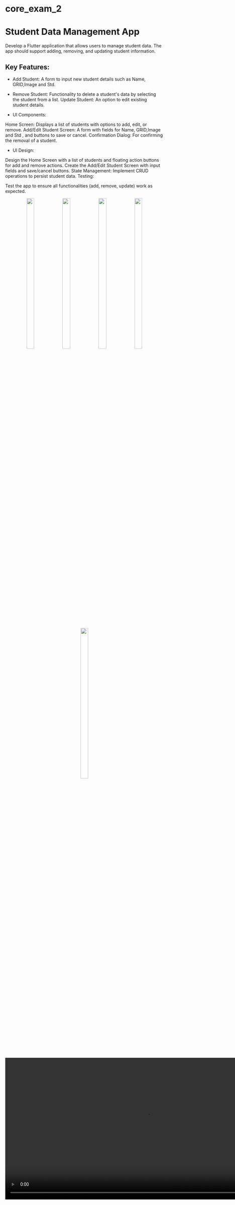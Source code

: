 # core_exam_2


# Student Data Management App 

Develop a Flutter application that allows users to manage student data. The app should support adding, removing, and updating student information.

## Key Features:

- Add Student: 
A form to input new student details such as Name, GRID,Image and Std.

- Remove Student:
 Functionality to delete a student's data by selecting the student from a list.
Update Student: An option to edit existing student details.

- UI Components:

Home Screen: Displays a list of students with options to add, edit, or remove.
Add/Edit Student Screen: A form with fields for  Name, GRID,Image and Std , and buttons to save or cancel.
Confirmation Dialog: For confirming the removal of a student.

- UI Design:

Design the Home Screen with a list of students and floating action buttons for add and remove actions.
Create the Add/Edit Student Screen with input fields and save/cancel buttons.
State Management:
Implement CRUD operations to persist student data.
Testing:

Test the app to ensure all functionalities (add, remove, update) work as expected.



<div align = "center">

    
  <img src = "https://github.com/mayuuu05/core_exam_2/assets/149376263/42557390-cafb-4165-8c80-d2ee08c6162a"  height=35% width=22%  />
   <img src = "https://github.com/mayuuu05/core_exam_2/assets/149376263/1f8e3734-1d4b-4d38-bf68-22420a5a4d8b"  height=35% width=22%  />
   <img src = "https://github.com/mayuuu05/core_exam_2/assets/149376263/3d54b72b-a3f9-4afe-9128-218e7feca3a3"  height=35% width=22%  />
   <img src = "https://github.com/mayuuu05/core_exam_2/assets/149376263/d04eae5c-6272-4554-8d2d-796da0c0784e"  height=35% width=22%  />
   <img src = "https://github.com/mayuuu05/core_exam_2/assets/149376263/9b427878-598c-44ce-b20d-5bd3f0c4566d"  height=35% width=22%  />
    <video height="450" src="https://github.com/mayuuu05/core_exam_2/assets/149376263/3fb462f8-43c7-4233-aeef-f688f4af82a8") />
    



</div>
